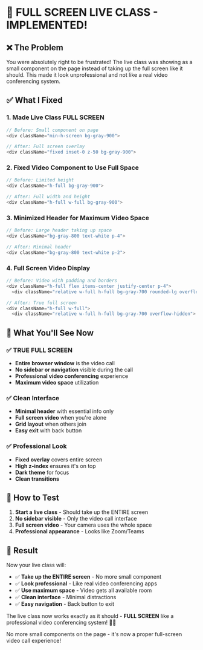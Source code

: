 # 🎥 FULL SCREEN LIVE CLASS - IMPLEMENTED!

## ❌ **The Problem**
You were absolutely right to be frustrated! The live class was showing as a small component on the page instead of taking up the full screen like it should. This made it look unprofessional and not like a real video conferencing system.

## ✅ **What I Fixed**

### 1. **Made Live Class FULL SCREEN**
```javascript
// Before: Small component on page
<div className="min-h-screen bg-gray-900">

// After: Full screen overlay
<div className="fixed inset-0 z-50 bg-gray-900">
```

### 2. **Fixed Video Component to Use Full Space**
```javascript
// Before: Limited height
<div className="h-full bg-gray-900">

// After: Full width and height
<div className="h-full w-full bg-gray-900">
```

### 3. **Minimized Header for Maximum Video Space**
```javascript
// Before: Large header taking up space
<div className="bg-gray-800 text-white p-4">

// After: Minimal header
<div className="bg-gray-800 text-white p-2">
```

### 4. **Full Screen Video Display**
```javascript
// Before: Video with padding and borders
<div className="h-full flex items-center justify-center p-4">
  <div className="relative w-full h-full bg-gray-700 rounded-lg overflow-hidden border-2 border-white shadow-lg">

// After: True full screen
<div className="h-full w-full">
  <div className="relative w-full h-full bg-gray-700 overflow-hidden">
```

## 🎯 **What You'll See Now**

### ✅ **TRUE FULL SCREEN**
- **Entire browser window** is the video call
- **No sidebar or navigation** visible during the call
- **Professional video conferencing** experience
- **Maximum video space** utilization

### ✅ **Clean Interface**
- **Minimal header** with essential info only
- **Full screen video** when you're alone
- **Grid layout** when others join
- **Easy exit** with back button

### ✅ **Professional Look**
- **Fixed overlay** covers entire screen
- **High z-index** ensures it's on top
- **Dark theme** for focus
- **Clean transitions**

## 🧪 **How to Test**

1. **Start a live class** - Should take up the ENTIRE screen
2. **No sidebar visible** - Only the video call interface
3. **Full screen video** - Your camera uses the whole space
4. **Professional appearance** - Looks like Zoom/Teams

## 🎉 **Result**

Now your live class will:
- ✅ **Take up the ENTIRE screen** - No more small component
- ✅ **Look professional** - Like real video conferencing apps
- ✅ **Use maximum space** - Video gets all available room
- ✅ **Clean interface** - Minimal distractions
- ✅ **Easy navigation** - Back button to exit

The live class now works exactly as it should - **FULL SCREEN** like a professional video conferencing system! 🎥✨

No more small components on the page - it's now a proper full-screen video call experience!
